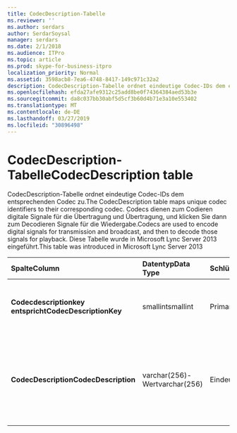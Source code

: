 ```yaml
---
title: CodecDescription-Tabelle
ms.reviewer: ''
ms.author: serdars
author: SerdarSoysal
manager: serdars
ms.date: 2/1/2018
ms.audience: ITPro
ms.topic: article
ms.prod: skype-for-business-itpro
localization_priority: Normal
ms.assetid: 3598acb8-7ea6-4748-8417-149c971c32a2
description: CodecDescription-Tabelle ordnet eindeutige Codec-IDs dem entsprechenden Codec zu. Codecs dienen zum Codieren digitale Signale für die Übertragung und Übertragung, und klicken Sie dann zum Decodieren Signale für die Wiedergabe. Diese Tabelle wurde in Microsoft Lync Server 2013 eingeführt.
ms.openlocfilehash: efda27afe9312c25add8be0f74364384aed53b3e
ms.sourcegitcommit: da8c037bb30abf5d5cf3b60d4b71e3a10e553402
ms.translationtype: MT
ms.contentlocale: de-DE
ms.lasthandoff: 03/27/2019
ms.locfileid: "30896498"
---
```

# <a name="codecdescription-table"></a><span data-ttu-id="a7106-105">CodecDescription-Tabelle</span><span class="sxs-lookup"><span data-stu-id="a7106-105">CodecDescription table</span></span>
 
<span data-ttu-id="a7106-106">CodecDescription-Tabelle ordnet eindeutige Codec-IDs dem entsprechenden Codec zu.</span><span class="sxs-lookup"><span data-stu-id="a7106-106">The CodecDescription table maps unique codec identifiers to their corresponding codec.</span></span> <span data-ttu-id="a7106-107">Codecs dienen zum Codieren digitale Signale für die Übertragung und Übertragung, und klicken Sie dann zum Decodieren Signale für die Wiedergabe.</span><span class="sxs-lookup"><span data-stu-id="a7106-107">Codecs are used to encode digital signals for transmission and broadcast, and then to decode those signals for playback.</span></span> <span data-ttu-id="a7106-108">Diese Tabelle wurde in Microsoft Lync Server 2013 eingeführt.</span><span class="sxs-lookup"><span data-stu-id="a7106-108">This table was introduced in Microsoft Lync Server 2013</span></span>
  
|<span data-ttu-id="a7106-109">**Spalte**</span><span class="sxs-lookup"><span data-stu-id="a7106-109">**Column**</span></span>|<span data-ttu-id="a7106-110">**Datentyp**</span><span class="sxs-lookup"><span data-stu-id="a7106-110">**Data Type**</span></span>|<span data-ttu-id="a7106-111">**Schlüssel/Index**</span><span class="sxs-lookup"><span data-stu-id="a7106-111">**Key/Index**</span></span>|<span data-ttu-id="a7106-112">**Details**</span><span class="sxs-lookup"><span data-stu-id="a7106-112">**Details**</span></span>|
|:-----|:-----|:-----|:-----|
|<span data-ttu-id="a7106-113">**Codecdescriptionkey entspricht**</span><span class="sxs-lookup"><span data-stu-id="a7106-113">**CodecDescriptionKey**</span></span> <br/> |<span data-ttu-id="a7106-114">smallint</span><span class="sxs-lookup"><span data-stu-id="a7106-114">smallint</span></span>  <br/> |<span data-ttu-id="a7106-115">Primary</span><span class="sxs-lookup"><span data-stu-id="a7106-115">Primary</span></span>  <br/> |<span data-ttu-id="a7106-116">Eindeutiger Bezeichner, die dem Codec zugewiesen.</span><span class="sxs-lookup"><span data-stu-id="a7106-116">Unique identifier assigned to the codec.</span></span>  <br/> |
|<span data-ttu-id="a7106-117">**CodecDescription**</span><span class="sxs-lookup"><span data-stu-id="a7106-117">**CodecDescription**</span></span> <br/> |<span data-ttu-id="a7106-118">varchar(256)-Wert</span><span class="sxs-lookup"><span data-stu-id="a7106-118">varchar(256)</span></span>  <br/> |<span data-ttu-id="a7106-119">Eindeutige</span><span class="sxs-lookup"><span data-stu-id="a7106-119">Unique</span></span>  <br/> |<span data-ttu-id="a7106-120">Eindeutige Beschreibung des Codecs entspricht dem codecdescriptionkey entspricht.</span><span class="sxs-lookup"><span data-stu-id="a7106-120">Unique description of the codec corresponding to the CodecDescriptionKey.</span></span>  <br/> |
   

